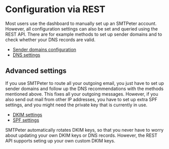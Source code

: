 # Configuration via REST

Most users use the dashboard to manually set up an SMTPeter account.
However, all configuration settings can also be set and queried using
the REST API. There are for example methods to set up sender domains
and to check whether your DNS records are valid.

* [Sender domains configuration](rest-sender-domains)
* [DNS settings](rest-dns)


## Advanced settings

If you use SMTPeter to route all your outgoing email, you just have to 
set up sender domains and follow up the DNS recommendations with the 
methods mentioned above. This fixes all your outgoing messages. However,
if you also send out mail from other IP addresses, you have to set up
extra SPF settings, and you might need the private key that is currently
in use.

* [DKIM settings](rest-dkim)
* [SPF settings](rest-spf)

SMTPeter automatically rotates DKIM keys, so that you never have to worry
about updating your own DKIM keys or DNS records. However, the REST API
supports seting up your own custom DKIM keys.
